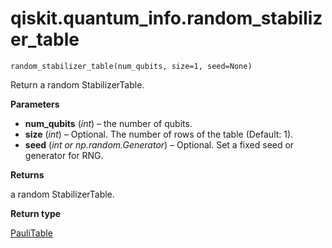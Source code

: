 <span id="qiskit-quantum-info-random-stabilizer-table" />

# qiskit.quantum\_info.random\_stabilizer\_table

<span id="undefined" />

`random_stabilizer_table(num_qubits, size=1, seed=None)`

Return a random StabilizerTable.

**Parameters**

*   **num\_qubits** (*int*) – the number of qubits.
*   **size** (*int*) – Optional. The number of rows of the table (Default: 1).
*   **seed** (*int or np.random.Generator*) – Optional. Set a fixed seed or generator for RNG.

**Returns**

a random StabilizerTable.

**Return type**

[PauliTable](qiskit.quantum_info.PauliTable#qiskit.quantum_info.PauliTable "qiskit.quantum_info.PauliTable")
